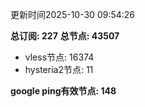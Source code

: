 更新时间2025-10-30 09:54:26

**总订阅: 227**
**总节点: 43507**
- vless节点: 16374
- hysteria2节点: 11

**google ping有效节点: 148**
